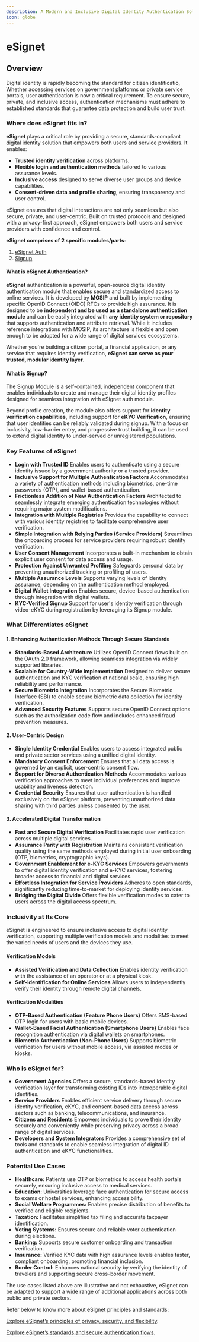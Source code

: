 ```yaml
---
description: A Modern and Inclusive Digital Identity Authentication Solution
icon: globe
---
```


# eSignet

## Overview

Digital identity is rapidly becoming the standard for citizen identificatio, Whether accessing services on government platforms or private service portals, user authentication is now a critical requirement. To ensure secure, private, and inclusive access, authentication mechanisms must adhere to established standards that guarantee data protection and build user trust.

### Where does eSignet fits in?

**eSignet** plays a critical role by providing a secure, standards-compliant digital identity solution that empowers both users and service providers. It enables:

* **Trusted identity verification** across platforms.
* **Flexible login and authentication methods** tailored to various assurance levels.
* **Inclusive access** designed to serve diverse user groups and device capabilities.
* **Consent-driven data and profile sharing**, ensuring transparency and user control.

eSignet ensures that digital interactions are not only seamless but also secure, private, and user-centric. Built on trusted protocols and designed with a privacy-first approach, eSignet empowers both users and service providers with confidence and control.

**eSignet comprises of 2 specific modules/parts**:

1. [eSignet Auth](esignet-authentication/README.md)
2. [Signup](esignet-signup/README.md)

#### What is eSignet Authentication?

**eSignet** authentication is a powerful, open-source digital identity authentication module that enables secure and standardized access to online services. It is developed by **MOSIP** and built by implementing specific OpenID Connect (OIDC) RFCs to provide high assurance. It is designed to be **independent and be used as a standalone authentication module** and can be easily integrated with **any identity system or repository** that supports authentication and attribute retrieval. While it includes reference integrations with MOSIP, its architecture is flexible and open enough to be adopted for a wide range of digital services ecosystems.

Whether you're building a citizen portal, a financial application, or any service that requires identity verification, **eSignet can serve as your trusted, modular identity layer**.

#### What is Signup?

The Signup Module is a self-contained, independent component that enables individuals to create and manage their digital identity profiles designed for seamless integration with eSignet auth module.

Beyond profile creation, the module also offers support for **identity verification capabilities**, including support for **eKYC Verification**, ensuring that user identities can be reliably validated during signup. With a focus on inclusivity, low-barrier entry, and progressive trust building, it can be used to extend digital identity to under-served or unregistered populations.

### **Key Features of eSignet**

* **Login with Trusted ID** Enables users to authenticate using a secure identity issued by a government authority or a trusted provider.
* **Inclusive Support for Multiple Authentication Factors** Accommodates a variety of authentication methods including biometrics, one-time passwords (OTP), and wallet-based authentication.
* **Frictionless Addition of New Authentication Factors** Architected to seamlessly integrate emerging authentication technologies without requiring major system modifications.
* **Integration with Multiple Registries** Provides the capability to connect with various identity registries to facilitate comprehensive user verification.
* **Simple Integration with Relying Parties (Service Providers)** Streamlines the onboarding process for service providers requiring robust identity verification.
* **User Consent Management** Incorporates a built-in mechanism to obtain explicit user consent for data access and usage.
* **Protection Against Unwanted Profiling** Safeguards personal data by preventing unauthorized tracking or profiling of users.
* **Multiple Assurance Levels** Supports varying levels of identity assurance, depending on the authentication method employed.
* **Digital Wallet Integration** Enables secure, device-based authentication through integration with digital wallets.
* **KYC-Verified Signup** Support for user's identity verification through video-eKYC during registration by leveraging its Signup module.

### **What Differentiates eSignet**

#### 1. **Enhancing Authentication Methods Through Secure Standards**

* **Standards-Based Architecture** Utilizes OpenID Connect flows built on the OAuth 2.0 framework, allowing seamless integration via widely supported libraries.
* **Scalable for Country-Wide Implementation** Designed to deliver secure authentication and KYC verification at national scale, ensuring high reliability and performance.
* **Secure Biometric Integration** Incorporates the Secure Biometric Interface (SBI) to enable secure biometric data collection for identity verification.
* **Advanced Security Features** Supports secure OpenID Connect options such as the authorization code flow and includes enhanced fraud prevention measures.

#### 2. **User-Centric Design**

* **Single Identity Credential** Enables users to access integrated public and private sector services using a unified digital identity.
* **Mandatory Consent Enforcement** Ensures that all data access is governed by an explicit, user-centric consent flow.
* **Support for Diverse Authentication Methods** Accommodates various verification approaches to meet individual preferences and improve usability and liveness detection.
* **Credential Security** Ensures that user authentication is handled exclusively on the eSignet platform, preventing unauthorized data sharing with third parties unless consented by the user.

#### 3. **Accelerated Digital Transformation**

* **Fast and Secure Digital Verification** Facilitates rapid user verification across multiple digital services.
* **Assurance Parity with Registration** Maintains consistent verification quality using the same methods employed during initial user onboarding (OTP, biometrics, cryptographic keys).
* **Government Enablement for e-KYC Services** Empowers governments to offer digital identity verification and e-KYC services, fostering broader access to financial and digital services.
* **Effortless Integration for Service Providers** Adheres to open standards, significantly reducing time-to-market for deploying identity services.
* **Bridging the Digital Divide** Offers flexible verification modes to cater to users across the digital access spectrum.

### **Inclusivity at Its Core**

eSignet is engineered to ensure inclusive access to digital identity verification, supporting multiple verification models and modalities to meet the varied needs of users and the devices they use.

#### **Verification Models**

* **Assisted Verification and Data Collection** Enables identity verification with the assistance of an operator or at a physical kiosk.
* **Self-Identification for Online Services** Allows users to independently verify their identity through remote digital channels.

#### **Verification Modalities**

* **OTP-Based Authentication (Feature Phone Users)** Offers SMS-based OTP login for users with basic mobile devices.
* **Wallet-Based Facial Authentication (Smartphone Users)** Enables face recognition authentication via digital wallets on smartphones.
* **Biometric Authentication (Non-Phone Users)** Supports biometric verification for users without mobile access, via assisted modes or kiosks.

### **Who is eSignet for?**

* **Government Agencies** Offers a secure, standards-based identity verification layer for transforming existing IDs into interoperable digital identities.
* **Service Providers** Enables efficient service delivery through secure identity verification, eKYC, and consent-based data access across sectors such as banking, telecommunications, and insurance.
* **Citizens and Residents** Empowers individuals to prove their identity securely and conveniently while preserving privacy across a broad range of digital services.
* **Developers and System Integrators** Provides a comprehensive set of tools and standards to enable seamless integration of digital ID authentication and eKYC functionalities.

### **Potential Use Cases**

* **Healthcare**: Patients use OTP or biometrics to access health portals securely, ensuring inclusive access to medical services.
* **Education**: Universities leverage face authentication for secure access to exams or hostel services, enhancing accessibility.
* **Social Welfare Programmes:** Enables precise distribution of benefits to verified and eligible recipients.
* **Taxation:** Facilitates simplified tax filing and accurate taxpayer identification.
* **Voting Systems:** Ensures secure and reliable voter authentication during elections.
* **Banking:** Supports secure customer onboarding and transaction verification.
* **Insurance:** Verified KYC data with high assurance levels enables faster, compliant onboarding, promoting financial inclusion.
* **Border Control:** Enhances national security by verifying the identity of travelers and supporting secure cross-border movement.

The use cases listed above are illustrative and not exhaustive, eSignet can be adapted to support a wide range of additional applications across both public and private sectors.

Refer below to know more about eSignet principles and standards:

[Explore eSignet’s principles of privacy, security, and flexibility](readme/principles.md).

[Explore eSignet’s standards and secure authentication flows](readme/standards.md).